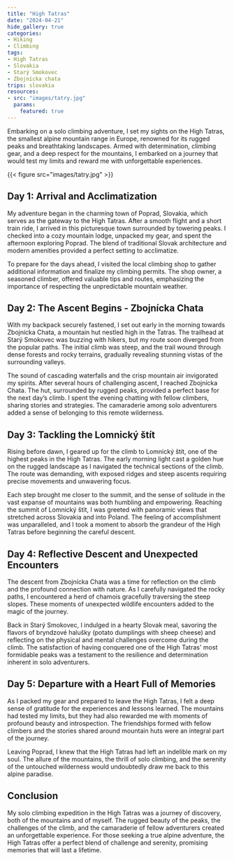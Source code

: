 ```yaml
---
title: "High Tatras"
date: "2024-04-21"
hide_gallery: true
categories:
- Hiking
- Climbing
tags:
- High Tatras
- Slovakia
- Starý Smokovec
- Zbojnícka chata
trips: slovakia
resources:
- src: "images/tatry.jpg"
  params:
    featured: true
---
```


Embarking on a solo climbing adventure, I set my sights on the High Tatras, the
smallest alpine mountain range in Europe, renowned for its rugged peaks and
breathtaking landscapes. Armed with determination, climbing gear, and a deep
respect for the mountains, I embarked on a journey that would test my limits
and reward me with unforgettable experiences.

{{< figure src="images/tatry.jpg" >}}

## Day 1: Arrival and Acclimatization

My adventure began in the charming town of Poprad, Slovakia, which serves as
the gateway to the High Tatras. After a smooth flight and a short train ride, I
arrived in this picturesque town surrounded by towering peaks. I checked into a
cozy mountain lodge, unpacked my gear, and spent the afternoon exploring
Poprad. The blend of traditional Slovak architecture and modern amenities
provided a perfect setting to acclimatize.

To prepare for the days ahead, I visited the local climbing shop to gather
additional information and finalize my climbing permits. The shop owner, a
seasoned climber, offered valuable tips and routes, emphasizing the importance
of respecting the unpredictable mountain weather.

## Day 2: The Ascent Begins - Zbojnícka Chata

With my backpack securely fastened, I set out early in the morning towards
Zbojnícka Chata, a mountain hut nestled high in the Tatras. The trailhead at
Starý Smokovec was buzzing with hikers, but my route soon diverged from the
popular paths. The initial climb was steep, and the trail wound through dense
forests and rocky terrains, gradually revealing stunning vistas of the
surrounding valleys.

The sound of cascading waterfalls and the crisp mountain air invigorated my
spirits. After several hours of challenging ascent, I reached Zbojnícka Chata.
The hut, surrounded by rugged peaks, provided a perfect base for the next day’s
climb. I spent the evening chatting with fellow climbers, sharing stories and
strategies. The camaraderie among solo adventurers added a sense of belonging
to this remote wilderness.

## Day 3: Tackling the Lomnický štít

Rising before dawn, I geared up for the climb to Lomnický štít, one of the
highest peaks in the High Tatras. The early morning light cast a golden hue on
the rugged landscape as I navigated the technical sections of the climb. The
route was demanding, with exposed ridges and steep ascents requiring precise
movements and unwavering focus.

Each step brought me closer to the summit, and the sense of solitude in the
vast expanse of mountains was both humbling and empowering. Reaching the summit
of Lomnický štít, I was greeted with panoramic views that stretched across
Slovakia and into Poland. The feeling of accomplishment was unparalleled, and I
took a moment to absorb the grandeur of the High Tatras before beginning the
careful descent.

## Day 4: Reflective Descent and Unexpected Encounters

The descent from Zbojnícka Chata was a time for reflection on the climb and the
profound connection with nature. As I carefully navigated the rocky paths, I
encountered a herd of chamois gracefully traversing the steep slopes. These
moments of unexpected wildlife encounters added to the magic of the journey.

Back in Starý Smokovec, I indulged in a hearty Slovak meal, savoring the
flavors of bryndzové halušky (potato dumplings with sheep cheese) and
reflecting on the physical and mental challenges overcome during the climb. The
satisfaction of having conquered one of the High Tatras' most formidable peaks
was a testament to the resilience and determination inherent in solo
adventurers.

## Day 5: Departure with a Heart Full of Memories

As I packed my gear and prepared to leave the High Tatras, I felt a deep sense
of gratitude for the experiences and lessons learned. The mountains had tested
my limits, but they had also rewarded me with moments of profound beauty and
introspection. The friendships formed with fellow climbers and the stories
shared around mountain huts were an integral part of the journey.

Leaving Poprad, I knew that the High Tatras had left an indelible mark on my
soul. The allure of the mountains, the thrill of solo climbing, and the
serenity of the untouched wilderness would undoubtedly draw me back to this
alpine paradise.

## Conclusion

My solo climbing expedition in the High Tatras was a journey of discovery, both
of the mountains and of myself. The rugged beauty of the peaks, the challenges
of the climb, and the camaraderie of fellow adventurers created an
unforgettable experience. For those seeking a true alpine adventure, the High
Tatras offer a perfect blend of challenge and serenity, promising memories that
will last a lifetime.
